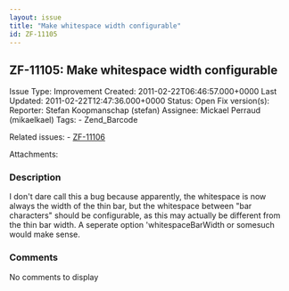```yaml
---
layout: issue
title: "Make whitespace width configurable"
id: ZF-11105
---
```


ZF-11105: Make whitespace width configurable
--------------------------------------------

 Issue Type: Improvement Created: 2011-02-22T06:46:57.000+0000 Last Updated: 2011-02-22T12:47:36.000+0000 Status: Open Fix version(s): 
 Reporter:  Stefan Koopmanschap (stefan)  Assignee:  Mickael Perraud (mikaelkael)  Tags: - Zend\_Barcode
 
 Related issues: - [ZF-11106](/issues/browse/ZF-11106)
 
 Attachments: 
### Description

I don't dare call this a bug because apparently, the whitespace is now always the width of the thin bar, but the whitespace between "bar characters" should be configurable, as this may actually be different from the thin bar width. A seperate option 'whitespaceBarWidth or somesuch would make sense.

 

 

### Comments

No comments to display